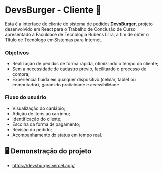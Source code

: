 # DevsBurger - Cliente 🍔

Esta é a interface de cliente do sistema de pedidos **DevsBurger**, projeto desenvolvido em React para o Trabalho de Conclusão de Curso apresentado à Faculdade de Tecnologia Rubens Lara, a fim de obter o Título de Tecnólogo em Sistemas para Internet.   

### Objetivos

- Realização de pedidos de forma rápida, otimizando o tempo do cliente;
- Sem a necessidade de cadastro prévio, facilitando o processo de compra;
- Experiência fluida em qualquer dispositivo (celular, tablet ou computador), garantido praticidade e acessibilidade.

### Fluxo do usuário

- Visualização do cardápio;
- Adição de itens ao carrinho;
- Identificação do cliente;
- Escolha da forma de pagamento;
- Revisão do pedido;
- Acompanhamento do status em tempo real.

## 🖥️ Demonstração do projeto    
- https://devsburger.vercel.app/ 
